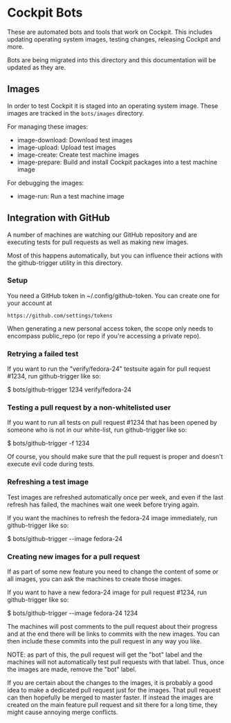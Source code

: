 # Cockpit Bots

These are automated bots and tools that work on Cockpit. This
includes updating operating system images, testing changes,
releasing Cockpit and more.

Bots are being migrated into this directory and this documentation
will be updated as they are.

## Images

In order to test Cockpit it is staged into an operating system
image. These images are tracked in the ```bots/images``` directory.

For managing these images:

 * image-download: Download test images
 * image-upload: Upload test images
 * image-create: Create test machine images
 * image-prepare: Build and install Cockpit packages into a test machine image

For debugging the images:

 * image-run: Run a test machine image


## Integration with GitHub

A number of machines are watching our GitHub repository and are
executing tests for pull requests as well as making new images.

Most of this happens automatically, but you can influence their
actions with the github-trigger utility in this directory.

### Setup

You need a GitHub token in ~/.config/github-token.  You can create one
for your account at

    https://github.com/settings/tokens

When generating a new personal access token, the scope only needs to
encompass public_repo (or repo if you're accessing a private repo).

### Retrying a failed test

If you want to run the "verify/fedora-24" testsuite again for pull
request #1234, run github-trigger like so:

  $ bots/github-trigger 1234 verify/fedora-24

### Testing a pull request by a non-whitelisted user

If you want to run all tests on pull request #1234 that has been
opened by someone who is not in our white-list, run github-trigger
like so:

  $ bots/github-trigger -f 1234

Of course, you should make sure that the pull request is proper and
doesn't execute evil code during tests.

### Refreshing a test image

Test images are refreshed automatically once per week, and even if the
last refresh has failed, the machines wait one week before trying again.

If you want the machines to refresh the fedora-24 image immediately,
run github-trigger like so:

  $ bots/github-trigger --image fedora-24

### Creating new images for a pull request

If as part of some new feature you need to change the content of some
or all images, you can ask the machines to create those images.

If you want to have a new fedora-24 image for pull request #1234, run
github-trigger like so:

  $ bots/github-trigger --image fedora-24 1234

The machines will post comments to the pull request about their
progress and at the end there will be links to commits with the new
images.  You can then include these commits into the pull request in
any way you like.

NOTE: as part of this, the pull request will get the "bot" label and
the machines will not automatically test pull requests with that
label.  Thus, once the images are made, remove the "bot" label.

If you are certain about the changes to the images, it is probably a
good idea to make a dedicated pull request just for the images.  That
pull request can then hopefully be merged to master faster.  If
instead the images are created on the main feature pull request and
sit there for a long time, they might cause annoying merge conflicts.
